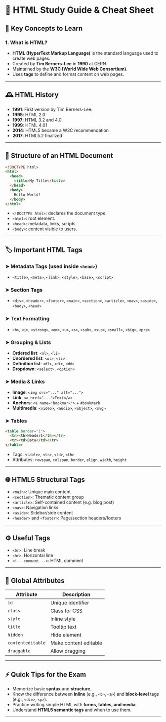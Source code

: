 
# 🧠 HTML Study Guide & Cheat Sheet

## 🧠 Key Concepts to Learn

### 1. What is HTML?
- **HTML (HyperText Markup Language)** is the standard language used to create web pages.
- Created by **Tim Berners-Lee** in **1990** at CERN.
- Maintained by the **W3C (World Wide Web Consortium)**.
- Uses **tags** to define and format content on web pages.

---

## 🕰️ HTML History

- **1991**: First version by Tim Berners-Lee.
- **1995**: HTML 2.0
- **1997**: HTML 3.2 and 4.0
- **1999**: HTML 4.01
- **2014**: HTML5 became a W3C recommendation
- **2017**: HTML5.2 finalized

---

## 🧩 Structure of an HTML Document

```html
<!DOCTYPE html>
<html>
  <head>
    <title>My Title</title>
  </head>
  <body>
    Hello World!
  </body>
</html>
```

- `<!DOCTYPE html>`: declares the document type.
- `<html>`: root element.
- `<head>`: metadata, links, scripts.
- `<body>`: content visible to users.

---

## 🏷️ Important HTML Tags

### ➤ Metadata Tags (used inside `<head>`)
- `<title>`, `<meta>`, `<link>`, `<style>`, `<base>`, `<script>`

### ➤ Section Tags
- `<div>`, `<header>`, `<footer>`, `<main>`, `<section>`, `<article>`, `<nav>`, `<aside>`, `<body>`, `<head>`

### ➤ Text Formatting
- `<b>`, `<i>`, `<strong>`, `<em>`, `<u>`, `<s>`, `<sub>`, `<sup>`, `<small>`, `<big>`, `<pre>`

### ➤ Grouping & Lists
- **Ordered list**: `<ol>`, `<li>`
- **Unordered list**: `<ul>`, `<li>`
- **Definition list**: `<dl>`, `<dt>`, `<dd>`
- **Dropdown**: `<select>`, `<option>`

### ➤ Media & Links
- **Image**: `<img src="..." alt="...">`
- **Link**: `<a href="...">Text</a>`
- **Anchors**: `<a name="bookmark">` + `#bookmark`
- **Multimedia**: `<video>`, `<audio>`, `<object>`, `<svg>`

### ➤ Tables

```html
<table border="1">
  <tr><th>Header1</th></tr>
  <tr><td>Data</td></tr>
</table>
```

- Tags: `<table>`, `<tr>`, `<td>`, `<th>`
- Attributes: `rowspan`, `colspan`, `border`, `align`, `width`, `height`

---

## 🌐 HTML5 Structural Tags

- `<main>`: Unique main content
- `<section>`: Thematic content group
- `<article>`: Self-contained content (e.g. blog post)
- `<nav>`: Navigation links
- `<aside>`: Sidebar/side content
- `<header>` and `<footer>`: Page/section headers/footers

---

## ⚙️ Useful Tags

- `<br>`: Line break
- `<hr>`: Horizontal line
- `<!-- comment -->`: HTML comment

---

## 🧩 Global Attributes

| Attribute        | Description               |
|------------------|---------------------------|
| `id`             | Unique identifier         |
| `class`          | Class for CSS             |
| `style`          | Inline style              |
| `title`          | Tooltip text              |
| `hidden`         | Hide element              |
| `contenteditable`| Make content editable     |
| `draggable`      | Allow dragging            |

---

## ⚡ Quick Tips for the Exam

- Memorize basic **syntax** and **structure**.
- Know the difference between **inline** (e.g., `<b>`, `<a>`) and **block-level** tags (e.g., `<div>`, `<p>`).
- Practice writing simple HTML with **forms, tables, and media**.
- Understand **HTML5 semantic tags** and when to use them.

---
